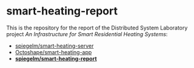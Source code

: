 # smart-heating-report

This is the repository for the report of the Distributed System Laboratory project *An Infrastructure for Smart Residential Heating Systems*:

- [spiegelm/smart-heating-server](https://github.com/spiegelm/smart-heating-server)
- [Octoshape/smart-heating-app](https://github.com/Octoshape/smart-heating-app)
- [**spiegelm/smart-heating-report**](https://github.com/spiegelm/smart-heating-report)
